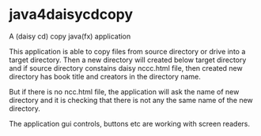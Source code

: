 # java4daisycdcopy
A (daisy cd) copy java(fx) application

This application is able to copy files from source directory or drive into a target directory.
Then a new directory will created below target directory and if source directory constains daisy nccc.html file, then created new directory has book title and creators in the directory name.

But if there is no ncc.html file, the application will ask the name of new directory and it is checking that there is not any the same name of the new directory.

The application gui controls, buttons etc are working with screen readers.
